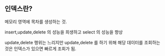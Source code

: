 ## 인덱스란?

메모리 영역에 목차를 생성하는 것.

insert,update,delete 의 성능을 희생하고 select 의 성능을 향상

update,delete 행위는 느리지만 update,delete 를 하기 위해 해당 데이터를 조회하는 것은 인덱스가 있으면 빠르게 조회가 됨.
